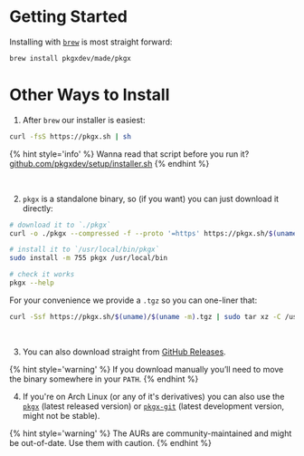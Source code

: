 # Getting Started

Installing with [`brew`] is most straight forward:

```sh
brew install pkgxdev/made/pkgx
```

# Other Ways to Install

1. After `brew` our installer is easiest:

```sh
curl -fsS https://pkgx.sh | sh
```

{% hint style='info' %}
Wanna read that script before you run it? [github.com/pkgxdev/setup/installer.sh][installer]
{% endhint %}

&nbsp;

2. `pkgx` is a standalone binary, so (if you want) you can just download it directly:

```sh
# download it to `./pkgx`
curl -o ./pkgx --compressed -f --proto '=https' https://pkgx.sh/$(uname)/$(uname -m)

# install it to `/usr/local/bin/pkgx`
sudo install -m 755 pkgx /usr/local/bin

# check it works
pkgx --help
```

For your convenience we provide a `.tgz` so you can one-liner that:

```sh
curl -Ssf https://pkgx.sh/$(uname)/$(uname -m).tgz | sudo tar xz -C /usr/local/bin
```

&nbsp;

3. You can also download straight from [GitHub Releases].

{% hint style='warning' %}
If you download manually you’ll need to move the binary somewhere in
your `PATH`.
{% endhint %}

4. If you're on Arch Linux (or any of it's derivatives) you can also use the [`pkgx`](https://aur.archlinux.org/packages/pkgx) (latest released version) or [`pkgx-git`](https://aur.archlinux.org/packages/pkgx-git) (latest development version, might not be stable).

{% hint style='warning' %}
The AURs are community-maintained and might be out-of-date. Use them with caution.
{% endhint %}


[`brew`]: https://brew.sh
[GitHub Releases]: https://github.com/pkgxdev/pkgx/releases
[installer]: https://github.com/pkgxdev/setup/blob/main/installer.sh
[`pkgx` AUR]: https://aur.archlinux.org/packages/pkgx
[`pkgx-git` AUR]: https://aur.archlinux.org/packages/pkgx-git
